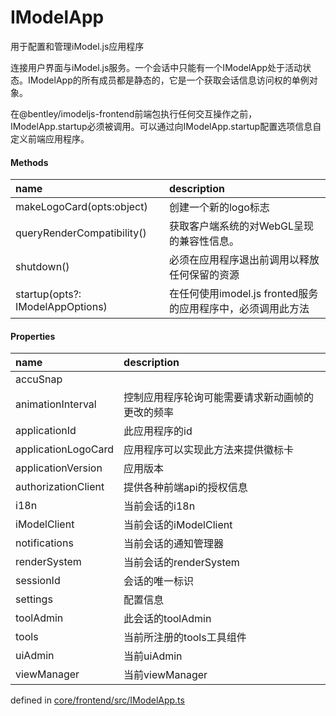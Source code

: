 # IModelApp

用于配置和管理iModel.js应用程序

连接用户界面与iModel.js服务。一个会话中只能有一个IModelApp处于活动状态。IModelApp的所有成员都是静态的，它是一个获取会话信息访问权的单例对象。

在@bentley/imodeljs-frontend前端包执行任何交互操作之前，IModelApp.startup必须被调用。可以通过向IModelApp.startup配置选项信息自定义前端应用程序。

#### Methods

| name | description |
| :--- | :--- |
| makeLogoCard\(opts:object\) | 创建一个新的logo标志 |
| queryRenderCompatibility\(\) | 获取客户端系统的对WebGL呈现的兼容性信息。 |
| shutdown\(\) | 必须在应用程序退出前调用以释放任何保留的资源 |
| startup\(opts?: IModelAppOptions\) | 在任何使用imodel.js fronted服务的应用程序中，必须调用此方法 |

#### Properties

| name | description |
| :--- | :--- |
| accuSnap  |  |
| animationInterval | 控制应用程序轮询可能需要请求新动画帧的更改的频率 |
| applicationId | 此应用程序的id |
| applicationLogoCard | 应用程序可以实现此方法来提供徽标卡 |
| applicationVersion | 应用版本 |
| authorizationClient | 提供各种前端api的授权信息 |
| i18n | 当前会话的i18n |
| iModelClient | 当前会话的iModelClient  |
| notifications | 当前会话的通知管理器 |
| renderSystem | 当前会话的renderSystem |
| sessionId | 会话的唯一标识 |
| settings | 配置信息 |
| toolAdmin | 此会话的toolAdmin |
| tools | 当前所注册的tools工具组件 |
| uiAdmin | 当前uiAdmin |
| viewManager | 当前viewManager |

defined in [core/frontend/src/IModelApp.ts](https://github.com/imodeljs/imodeljs/tree/master/core/frontend/src/IModelApp.ts#L158)



